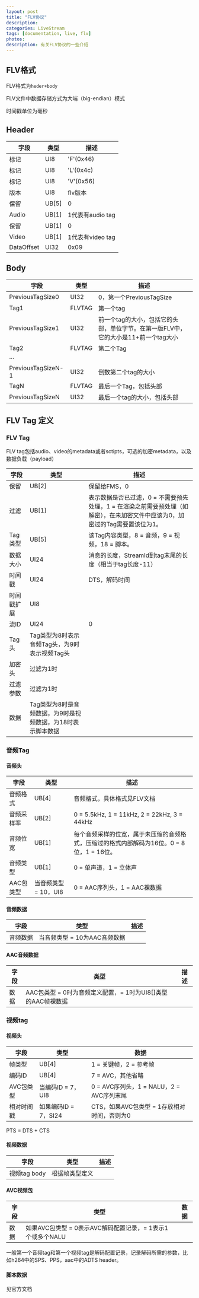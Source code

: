 ```yaml
---
layout: post
title: "FLV协议"
description:
categories: LiveStream
tags: [documentation, live, flv]
photos:
description: 有关FLV协议的一些介绍
---
```

## FLV格式
FLV格式为`heder+body`

FLV文件中数据存储方式为大端（big-endian）模式

时间戳单位为毫秒
## Header

| 字段 | 类型 | 描述 |
| --- | --- | --- |
| 标记 | UI8 | 'F'(0x46) |
| 标记 | UI8 | 'L'(0x4c) |
| 标记 | UI8 | 'V'(0x56) |
| 版本 | UI8 | flv版本 |
| 保留 | UB[5] | 0 |
| Audio | UB[1] | 1代表有audio tag |
| 保留 | UB[1] | 0 |
| Video | UB[1] | 1代表有video tag |
| DataOffset | UI32 | 0x09 |

## Body

| 字段 | 类型 | 描述 |
| --- | --- | --- |
| PreviousTagSize0 | UI32 | 0，第一个PreviousTagSize |
| Tag1 | FLVTAG | 第一个tag |
| PreviousTagSize1 | UI32 | 前一个tag的大小，包括它的头部，单位字节。在第一版FLV中，它的大小是11+前一个tag大小 |
| Tag2 | FLVTAG | 第二个Tag |
| ··· |
| PreviousTagSizeN-1 | UI32 | 倒数第二个tag的大小 |
| TagN | FLVTAG | 最后一个Tag，包括头部 |
| PreviousTagSizeN | UI32 | 最后一个tag的大小，包括头部 |

## FLV Tag 定义
### FLV Tag
FLV tag包括audio、video的metadata或者sctipts，可选的加密metadata，以及数据负载（payload）  

| 字段 | 类型 | 描述 |
| --- | --- | --- |
| 保留 | UB[2] | 保留给FMS，0 |
| 过滤 | UB[1] | 表示数据是否已过滤，0 = 不需要预先处理，1 = 在渲染之前需要预处理（如解密），在未加密文件中应该为0，加密过的Tag需要置该位为1。 |
| Tag类型 | UB[5] | 该Tag内容类型，8 = 音频，9 = 视频，18 = 脚本。 |
| 数据大小 | UI24 | 消息的长度，StreamId到tag末尾的长度（相当于tag长度-11） |
| 时间戳 | UI24 | DTS，解码时间 |
| 时间戳扩展 | UI8 |  |
| 流ID | UI24 | 0 |
| Tag头 | Tag类型为8时表示音频Tag头，为9时表示视频Tag头 |  |
| 加密头 | 过滤为1时 |  |
| 过滤参数 | 过滤为1时 |  |
| 数据 | Tag类型为8时是音频数据，为9时是视频数据，为18时表示脚本数据 |  |

### 音频Tag
#### 音频头

| 字段 | 类型 | 描述 |
| --- | --- | --- |
| 音频格式 | UB[4] | 音频格式，具体格式见FLV文档 |
| 音频采样率 | UB[2] | 0 = 5.5kHz, 1 = 11kHz, 2 = 22kHz, 3 = 44kHz |
| 音频位宽 | UB[1] | 每个音频采样的位宽，属于未压缩的音频格式，压缩过的格式内部解码为16位。0 = 8位，1 = 16位。 |
| 音频类型 | UB[1] | 0 = 单声道，1 = 立体声 |
| AAC包类型 | 当音频类型 = 10，UI8 | 0 = AAC序列头，1 = AAC裸数据 |

#### 音频数据

| 字段 | 类型 | 描述 |
| --- | --- | --- |
| 音频数据 | 当音频类型 = 10为AAC音频数据 |  |

#### AAC音频数据

| 字段 | 类型 | 描述 |
| --- | --- | --- |
| 数据 | AAC包类型 = 0时为音频定义配置，= 1时为UI8[]类型的AAC帧裸数据 |  |

### 视频tag
#### 视频头

| 字段 | 类型 | 数据 |
| --- | --- | --- |
| 帧类型 | UB[4] | 1 = 关键帧，2 = 参考帧 |
| 编码ID | UB[4] | 7 = AVC，其他省略 |
| AVC包类型 | 当编码ID = 7，UI8 | 0 = AVC序列头，1 = NALU，2 = AVC序列末尾 |
| 相对时间戳 | 如果编码ID = 7，SI24 | CTS，如果AVC包类型 = 1存放相对时间，否则为0 |

PTS = DTS + CTS
#### 视频数据

| 字段 | 类型 | 描述 |
| --- | --- | --- |
| 视频tag body | 根据帧类型定义 |  |

#### AVC视频包

| 字段 | 类型 | 数据 |
| --- | --- | --- |
| 数据 | 如果AVC包类型 = 0表示AVC解码配置记录，= 1表示1个或多个NALU |  |

一般第一个音频tag和第一个视频tag是解码配置记录，记录解码所需的参数，比如h264中的SPS、PPS，aac中的ADTS header。
#### 脚本数据
见官方文档
